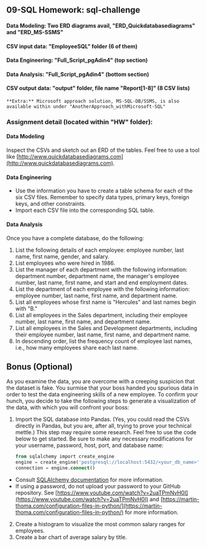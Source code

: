 ## 09-SQL Homework: sql-challenge

#### **Data Modeling:** Two ERD diagrams avail, "ERD_Quickdatabasediagrams" and "ERD_MS-SSMS"
#### **CSV input data:** "EmployeeSQL" folder (6 of them)
#### **Data Engineering:** "Full_Script_pgAdin4" (top section)
#### **Data Analysis:** "Full_Script_pgAdin4" (bottom section)
#### **CSV output data:** "output" folder, file name "Report[1-8]" (8 CSV lists)

```**Extra:** Microsoft approach solution, MS-SQL-DB/SSMS, is also available within under "AnotherApproach_withMicrosoft-SQL"```

### Assignment detail (located within "HW" folder): 

#### Data Modeling
 Inspect the CSVs and sketch out an ERD of the tables. Feel free to use a tool like [http://www.quickdatabasediagrams.com](http://www.quickdatabasediagrams.com).

#### Data Engineering
 * Use the information you have to create a table schema for each of the six CSV files. Remember to specify data types, primary keys, foreign keys, and other constraints.
 * Import each CSV file into the corresponding SQL table.

#### Data Analysis

Once you have a complete database, do the following:
1. List the following details of each employee: employee number, last name, first name, gender, and salary.
2. List employees who were hired in 1986.
3. List the manager of each department with the following information: department number, department name, the manager's employee number, last name, first name, and start and end employment dates.
4. List the department of each employee with the following information: employee number, last name, first name, and department name.
5. List all employees whose first name is "Hercules" and last names begin with "B."
6. List all employees in the Sales department, including their employee number, last name, first name, and department name.
7. List all employees in the Sales and Development departments, including their employee number, last name, first name, and department name.
8. In descending order, list the frequency count of employee last names, i.e., how many employees share each last name.

## Bonus (Optional)

As you examine the data, you are overcome with a creeping suspicion that the dataset is fake. You surmise that your boss handed you spurious data in order to test the data engineering skills of a new employee. To confirm your hunch, you decide to take the following steps to generate a visualization of the data, with which you will confront your boss:

1. Import the SQL database into Pandas. (Yes, you could read the CSVs directly in Pandas, but you are, after all, trying to prove your technical mettle.) This step may require some research. Feel free to use the code below to get started. Be sure to make any necessary modifications for your username, password, host, port, and database name:
   ```sql
   from sqlalchemy import create_engine
   engine = create_engine('postgresql://localhost:5432/<your_db_name>')
   connection = engine.connect()
   ```
* Consult [SQLAlchemy documentation](https://docs.sqlalchemy.org/en/latest/core/engines.html#postgresql) for more information.
* If using a password, do not upload your password to your GitHub repository. See [https://www.youtube.com/watch?v=2uaTPmNvH0I](https://www.youtube.com/watch?v=2uaTPmNvH0I) and [https://martin-thoma.com/configuration-files-in-python/](https://martin-thoma.com/configuration-files-in-python/) for more information.

2. Create a histogram to visualize the most common salary ranges for employees.
3. Create a bar chart of average salary by title.
